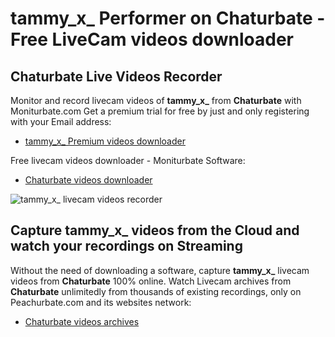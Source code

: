 # tammy_x_ Performer on Chaturbate - Free LiveCam videos downloader

## Chaturbate Live Videos Recorder

Monitor and record livecam videos of **tammy_x_** from **Chaturbate** with Moniturbate.com
Get a premium trial for free by just and only registering with your Email address:
* [tammy_x_ Premium videos downloader](https://moniturbate.com/request-demo-licence-key.html)

Free livecam videos downloader - Moniturbate Software:
* [Chaturbate videos downloader](https://moniturbate.com/moniturbate-download-software.html)

![tammy_x_ livecam videos recorder](https://peachurnet.com/templates/moniturbate-software.png)


## Capture tammy_x_ videos from the Cloud and watch your recordings on Streaming

Without the need of downloading a software, capture **tammy_x_** livecam videos from **Chaturbate** 100% online.
Watch Livecam archives from **Chaturbate** unlimitedly from thousands of existing recordings, only on Peachurbate.com and its websites network:
* [Chaturbate videos archives](https://peachurnet.com/)